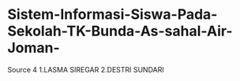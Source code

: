# Sistem-Informasi-Siswa-Pada-Sekolah-TK-Bunda-As-sahal-Air-Joman-
Source 4 1.LASMA SIREGAR 2.DESTRI SUNDARI
